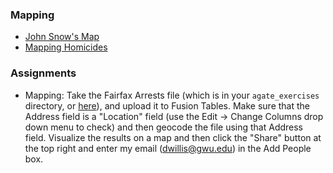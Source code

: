 ### Mapping

  * [John Snow's Map](http://maps.grammata.com/imageviewer/SnowMap.html)
  * [Mapping Homicides](http://web.archive.org/web/20170106233206/https://blog.apps.chicagotribune.com/2010/03/04/quickly-visualize-and-map-a-data-set-using-google-fusion-tables/)

### Assignments

  * Mapping: Take the Fairfax Arrests file (which is in your `agate_exercises` directory, or [here](https://github.com/SMPA3193/agate_exercises/blob/master/arrest.csv)), and upload it to Fusion Tables. Make sure that the Address field is a "Location" field (use the Edit -> Change Columns drop down menu to check) and then geocode the file using that Address field. Visualize the results on a map and then click the "Share" button at the top right and enter my email (dwillis@gwu.edu) in the Add People box.
